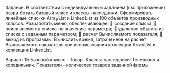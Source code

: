 Задание. В соответствии с индивидуальным заданием (см. приложение) разра-ботать базовый класс и классы-наследники. Сформировать линейные спис-ки  ArrayList и LinkedList  из 100 объектов производных классов. 
Разработать меню, обеспечивающее:
	создание списка;
	поиск элемента списка по значению параметра;
	удаление объекта из списка с заданным параметром;
	расчет Вычисляемого показателя;
	выход из программы.
Вычислить время, затраченное на расчет Вычисляемого показателя при использовании коллекции ArrayList и коллекции LinkedList.


Вариант 15 Базовый классс - Товар. Классы-наследники: Телевизор и холодильник. Показатели - количество товаров заданной фирмы
